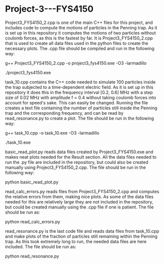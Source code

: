 # Project-3---FYS4150

Project3_FYS4150_2.cpp is one of the main C++ files for this project, and includes code to compute the motions of particles in the Penning trap. As it is set up in this repository it computes the motions of two particles without coulomb forces, as this is the fastest by far. It is Project3_FYS4150_2.cpp that is used to create all data files used in the python files to create the necessary plots. The .cpp file should be compiled and run in the following way:

g++ Project3_FYS4150_2.cpp -o project3_fys4150.exe -O3 -larmadillo

./project3_fys4150.exe

task_10.cpp contains the C++ code needed to simulate 100 particles inside the trap subjected to a time-dependent electric field. As it is set up in this repository it does this in the frequency interval [0.2, 0.6] MHz with a step size of 0.02 MHz with amplitude f = 0.4 without taking coulomb forces into account for speed's sake. This can easily be changed. Running the file creates a text file containing the number of particles still inside the Penning trap and the corresponding frequency, and can be read by read_resonance.py to create a plot. The file should be run in the following way:

g++ task_10.cpp -o task_10.exe -O3 -larmadillo

./task_10.exe

basic_read_plot.py reads data files created by Project3_FYS4150.exe and makes neat plots needed for the Result section. All the data files needed to run the .py file are included in the repository, but could also be created manually using Project3_FYS4150_2.cpp. The file should be run in the following way:

python basic_read_plot.py

read_calc_errors.py reads files from Project3_FYS4150_2.cpp and computes the relative errors from them, making nice plots. As some of the data files needed for this are relatively large they are not included in the repository, but could be created manually using the .cpp file if one is patient. The file should be run as:

python read_calc_errors.py

read_resonance.py is the last code file and reads data files from task_10.cpp and make plots of the fraction of particles still remaining within the Penning trap. As this took extremely long to run, the needed data files are here included. The file should be run as:

python read_resonance.py

